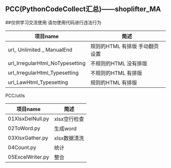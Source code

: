 ## PCC(PythonCodeCollect汇总)——shoplifter_MA

##仅供学习交流使用 请勿使用代码进行违法行为

| 项目name                        | 简述                           |
| ------------------------------- | ------------------------------ |
| url_ Unlimited _ ManualEnd      | 规则的HTML 有排版 手动翻页设置 |
| url_IrregularHtml_NoTypesetting | 不规则的HTML 没有排版          |
| url_IrregularHtml_Typesetting   | 不规则的HTML 有排版            |
| url_LawHtml_Typesetting         | 规则的HTML 有排版              |

PCC/utils

| 项目name         | 简述         |
| ---------------- | ------------ |
| 01XlsxDelNull.py | xlsx空行检查 |
| 02ToWord.py      | 生成word     |
| 03XlsxGather.py  | xlsx数据清洗 |
| 04Count.py       | 统计         |
| 05ExcelWriter.py | 整合         |


